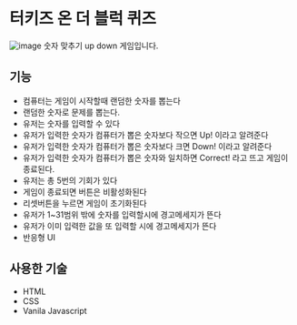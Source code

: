 # 터키즈 온 더 블럭 퀴즈

![image](https://user-images.githubusercontent.com/76992049/154234910-090db6bf-aa13-4779-b72e-c33b26a16467.png)
숫자 맞추기 up down 게임입니다.

## 기능
* 컴퓨터는 게임이 시작할때 랜덤한 숫자를 뽑는다
* 랜덤한 숫자로 문제를 뽑는다.
* 유저는 숫자를 입력할 수 있다
* 유저가 입력한 숫자가 컴퓨터가 뽑은 숫자보다 작으면 Up! 이라고 알려준다
* 유저가 입력한 숫자가 컴퓨터가 뽑은 숫자보다 크면 Down! 이라고 알려준다
* 유저가 입력한 숫자가 컴퓨터가 뽑은 숫자와 일치하면 Correct! 라고 뜨고 게임이 종료된다.
* 유저는 총 5번의 기회가 있다
* 게임이 종료되면 버튼은 비활성화된다
* 리셋버튼을 누르면 게임이 초기화된다
* 유저가 1~31범위 밖에 숫자를 입력할시에 경고메세지가 뜬다
* 유저가 이미 입력한 값을 또 입력할 시에 경고메세지가 뜬다
* 반응형 UI

## 사용한 기술
* HTML
* CSS
* Vanila Javascript
